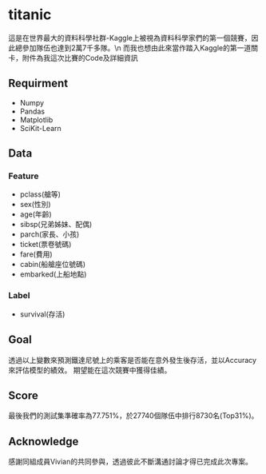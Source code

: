 # titanic
這是在世界最大的資料科學社群-Kaggle上被視為資料科學家們的第一個競賽，因此總參加隊伍也達到2萬7千多隊。\n
而我也想由此來當作踏入Kaggle的第一道關卡，附件為我這次比賽的Code及詳細資訊
## Requirment
* Numpy
* Pandas
* Matplotlib
* SciKit-Learn
## Data
### Feature
* pclass(艙等)
* sex(性別)
* age(年齡)
* sibsp(兄弟姊妹、配偶)
* parch(家長、小孩)
* ticket(票卷號碼)
* fare(費用)
* cabin(船艙座位號碼)
* embarked(上船地點)
### Label
* survival(存活)
## Goal
透過以上變數來預測鐵達尼號上的乘客是否能在意外發生後存活，並以Accuracy來評估模型的績效。
期望能在這次競賽中獲得佳績。
## Score
最後我們的測試集準確率為77.751%，於27740個隊伍中排行8730名(Top31%)。
## Acknowledge
感謝同組成員Vivian的共同參與，透過彼此不斷溝通討論才得已完成此次專案。
